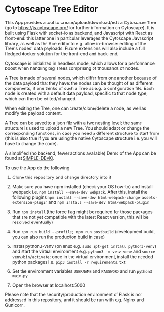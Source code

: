# Cytoscape Tree Editor

This App provides a tool to create/upload/download/edit a Cytoscape Tree (go to https://js.cytoscape.org/ for further information on Cytoscape). It is built using Flask with socket-io as backend, and Javascript with React as front-end: this latter one in particular leverages the Cytoscape Javascript library, as well as the Ace editor to e.g. allow in-browser editing of the Tree's nodes' data payloads. 
Future extensions will also include a full fledged docker solution for the front-end and back-end. 

Cytoscape is initialized in headless mode, which allows for a performance boost when handling big Trees comprising of thousands of nodes.

A Tree is made of several nodes, which differ from one another because of the data payload that they have: the nodes can be 
thought of as different components, if one thinks of such a Tree as e.g. a configuration file. Each node is created with a default 
data payload, specific to that node type, which can then be edited/changed. 

When editing the Tree, one can create/clone/delete a node, as well as modify the payload content. 

A Tree can be saved to a json file with a two nesting level; the same structure is used to upload a new Tree. You should adapt or change the corresponding functions, in case you need a different structure to start from (this is also true if you are using the native Cytoscape structure i.e. you will have to change the code).

A simplified (no backend, fewer actions available) Demo of the App can be found at <a href="https://aleusai.github.io/cytoscape-tree-editor/">SIMPLE-DEMO</a>.

To use the App do the following:

1) Clone this repository and change directory into it

2) Make sure you have npm installed (check your OS how-to) and install webpack i.e. ```npm install --save-dev webpack```. After this, install the following plugins ```npm install --save-dev html-webpack-change-assets-extension-plugin``` and ```npm install --save-dev html-webpack-plugin``` 

3) Run ```npm install``` (the force flag might be required for those packages that are not yet compatible with the latest React version, this will be resolved eventually)

4) Run ```npm run build --profile; npm run postbuild```  (development build, you can also run the production build in case)

5) Install python3-venv (on linux e.g. ```sudo apt-get install python3-venv```) and start the virtual environment e.g. ```python3 -m venv venv``` and 
```source venv/bin/activate```; once in the virtual environment, install the needed python packages i.e. ```pip3 install -r requirements.txt```

6) Set the environment variables ```USERNAME``` and ```PASSWORD``` and run ```python3 main.py```

7) Open the browser at localhost:5000

Please note that the security/production environment of Flask is not addressed in this repository, and it should be run with e.g. Nginx and Gunicorn.

